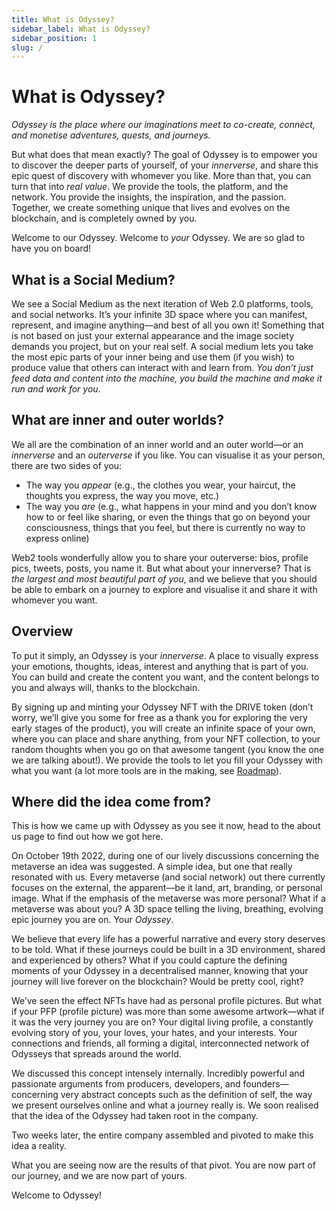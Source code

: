 ```yaml
---
title: What is Odyssey?
sidebar_label: What is Odyssey?
sidebar_position: 1
slug: /
---
```

# What is Odyssey?
*Odyssey is the place where our imaginations meet to co-create, connect, and monetise adventures, quests, and journeys.*

But what does that mean exactly? The goal of Odyssey is to empower you to discover the deeper parts of yourself, of your *innerverse*, and share this epic quest of discovery with whomever you like. More than that, you can turn that into *real value*. We provide the tools, the platform, and the network. You provide the insights, the inspiration, and the passion. Together, we create something unique that lives and evolves on the blockchain, and is completely owned by you.

Welcome to our Odyssey. Welcome to *your* Odyssey. We are so glad to have you on board!
## What is a Social Medium?
We see a Social Medium as the next iteration of Web 2.0 platforms, tools, and social networks. It’s your infinite 3D space where you can manifest, represent, and imagine anything—and best of all you own it! Something that is not based on just your external appearance and the image society demands you project, but on your real self. A social medium lets you take the most epic parts of your inner being and use them (if you wish) to produce value that others can interact with and learn from. *You don’t just feed data and content into the machine, you build the machine and make it run and work for you*.
## What are inner and outer worlds?
We all are the combination of an inner world and an outer world—or an *innerverse* and an *outerverse* if you like. You can visualise it as your person, there are two sides of you:
- The way you *appear* (e.g., the clothes you wear, your haircut, the thoughts you express, the way you move, etc.)
- The way you *are* (e.g., what happens in your mind and you don’t know how to or feel like sharing, or even the things that go on beyond your consciousness, things that you feel, but there is currently no way to express online)

Web2 tools wonderfully allow you to share your outerverse: bios, profile pics, tweets, posts, you name it. But what about your innerverse? That is *the largest and most beautiful part of you*, and we believe that you should be able to embark on a journey to explore and visualise it and share it with whomever you want.
## Overview
To put it simply, an Odyssey is your *innerverse*. A place to visually express your emotions, thoughts, ideas, interest and anything that is part of you. You can build and create the content you want, and the content belongs to you and always will, thanks to the blockchain.

By signing up and minting your Odyssey NFT with the DRIVE token (don’t worry, we’ll give you some for free as a thank you for exploring the very early stages of the product), you will create an infinite space of your own, where you can place and share anything, from your NFT collection, to your random thoughts when you go on that awesome tangent (you know the one we are talking about!). We provide the tools to let you fill your Odyssey with what you want (a lot more tools are in the making, see [Roadmap](what-is-odyssey/roadmap)).
## Where did the idea come from?
This is how we came up with Odyssey as you see it now, head to the about us page to find out how we got here.

On October 19th 2022, during one of our lively discussions concerning the metaverse an idea was suggested. A simple idea, but one that really resonated with us. Every metaverse (and social network) out there currently focuses on the external, the apparent—be it land,  art, branding, or personal image. What if the emphasis of the metaverse was more personal? What if a metaverse was about you? A 3D space telling the living, breathing, evolving epic journey you are on. Your *Odyssey*. 

We believe that every life has a powerful narrative and every story deserves to be told. What if these journeys could be built in a 3D environment, shared and experienced by others? What if you could capture the defining moments of your Odyssey in a decentralised manner, knowing that your journey will live forever on the blockchain? Would be pretty cool, right?  

We’ve seen the effect NFTs have had as personal profile pictures. But what if your PFP (profile picture) was more than some awesome artwork—what if it was the very journey you are on? Your digital living profile, a constantly evolving story of you, your loves, your hates, and your interests. Your connections and friends, all forming a digital, interconnected network of Odysseys that spreads around the world.

We discussed this concept intensely internally. Incredibly powerful and passionate arguments from producers, developers, and founders—concerning very abstract concepts such as the definition of self, the way we present ourselves online and what a journey really is. We soon realised that the idea of the Odyssey had taken root in the company.

Two weeks later, the entire company assembled and pivoted to make this idea a reality.

What you are seeing now are the results of that pivot. You are now part of our journey, and we are now part of yours.

Welcome to Odyssey!